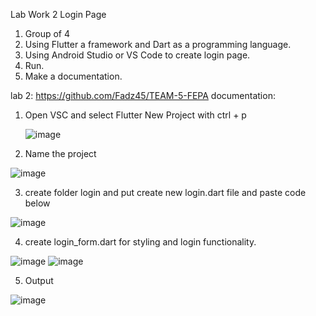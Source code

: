 
Lab Work 2
Login Page
1. Group of 4
2. Using Flutter a framework and Dart as a programming language.
3. Using Android Studio or VS Code to create login page.
4. Run.
5. Make a documentation.


lab 2: https://github.com/Fadz45/TEAM-5-FEPA
documentation:

1. Open VSC and select Flutter New Project with ctrl + p

   ![image](https://github.com/addff/2310-ICT602/assets/155615541/47ce1646-825a-40a0-ab33-bccdd8395fc8)


2. Name the project

![image](https://github.com/addff/2310-ICT602/assets/155615541/0a2983c7-7915-47f0-82c6-040218715dea)




3. create folder login and put create new login.dart file and paste code below

![image](https://github.com/addff/2310-ICT602/assets/155615541/6768d8c8-76ca-4b6f-b0a9-bb7e33fe217d)


4. create login_form.dart for styling and login functionality.

![image](https://github.com/addff/2310-ICT602/assets/155615541/efb866f4-f764-43e4-b671-e86baeda2ef0)
![image](https://github.com/addff/2310-ICT602/assets/155615541/fb2c3b0a-fe3f-41f1-bcab-2feee1551ba1)


5. Output

![image](https://github.com/addff/2310-ICT602/assets/155615541/a4090685-d877-4cc7-85d7-d2dd41b030cc)


